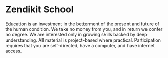 # Zendikit School

Education is an investment in the betterment of the present and future of the
human condition. We take no money from you, and in return we confer no degree.
We are interested only in growing skills backed by deep understanding. All
material is project-based where practical. Participation requires that you are
self-directed, have a computer, and have internet access.
